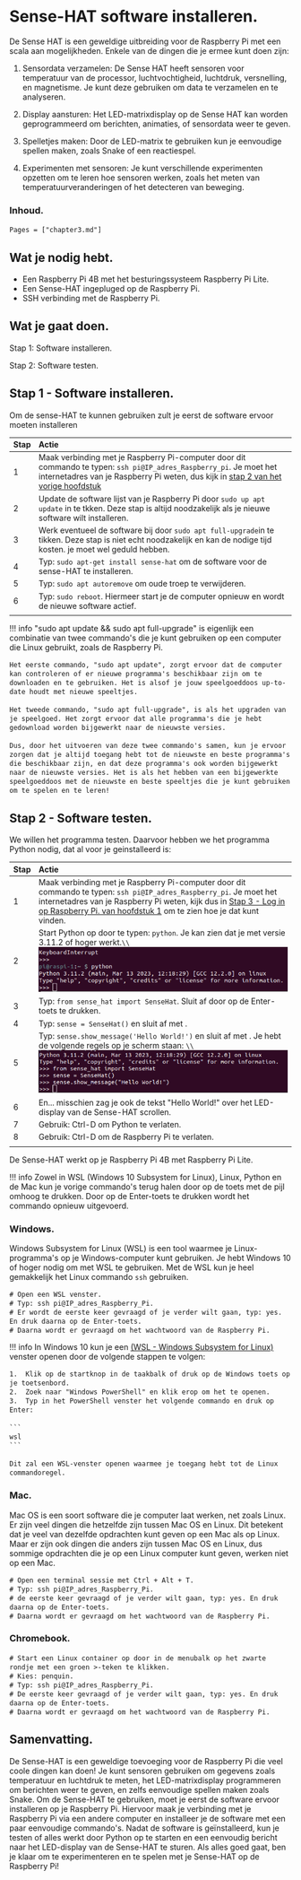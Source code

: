# Sense-HAT software installeren.

De Sense HAT is een geweldige uitbreiding voor de Raspberry Pi met een scala aan mogelijkheden. Enkele van de dingen die je ermee kunt doen zijn:

1. Sensordata verzamelen: De Sense HAT heeft sensoren voor temperatuur van de processor, luchtvochtigheid, luchtdruk, versnelling, en magnetisme. Je kunt deze gebruiken om data te verzamelen en te analyseren.

2. Display aansturen: Het LED-matrixdisplay op de Sense HAT kan worden geprogrammeerd om berichten, animaties, of sensordata weer te geven.

3. Spelletjes maken: Door de LED-matrix te gebruiken kun je eenvoudige spellen maken, zoals Snake of een reactiespel.

4. Experimenten met sensoren: Je kunt verschillende experimenten opzetten om te leren hoe sensoren werken, zoals het meten van temperatuurveranderingen of het detecteren van beweging.


### Inhoud.

```@contents
Pages = ["chapter3.md"]
```

## Wat je nodig hebt.

- Een Raspberry Pi 4B met het besturingssysteem Raspberry Pi Lite. 
- Een Sense-HAT ingepluged op de Raspberry Pi.
- SSH verbinding met de Raspberry Pi.

## Wat je gaat doen.

Stap 1: Software installeren.

Stap 2: Software testen.


## Stap 1 - Software installeren.

Om de sense-HAT te kunnen gebruiken zult je eerst de software ervoor moeten installeren

|Stap        | Actie      |
|:---------- | :---------- |
| 1 | Maak verbinding met je Raspberry Pi-computer door dit commando te typen: `ssh pi@IP_adres_Raspberry_pi`. Je moet het internetadres van je Raspberry Pi weten, dus kijk in [stap 2 van het vorige hoofdstuk](../chapter1/index.html#Stap-3-Log-in-op-Raspberry-Pi)|
| 2 | Update de software lijst van je Raspberry Pi door `sudo up apt update` in te tkken. Deze stap is altijd noodzakelijk als je nieuwe software wilt installeren. |
| 3 | Werk eventueel de software bij door `sudo apt full-upgrade`in te tikken. Deze stap is niet echt noodzakelijk en kan de nodige tijd kosten. je moet wel geduld hebben. |
| 4 | Typ: `sudo apt-get install sense-hat` om de software voor de sense-HAT te installeren. |
| 5 | Typ: `sudo apt autoremove` om oude troep te verwijderen. |
| 6 | Typ: `sudo reboot`. Hiermeer start je de computer opnieuw en wordt de nieuwe software actief. |
|| 


!!! info
    "sudo apt update && sudo apt full-upgrade" is eigenlijk een combinatie van twee commando's die je kunt gebruiken op een computer die Linux gebruikt, zoals de Raspberry Pi.

    Het eerste commando, "sudo apt update", zorgt ervoor dat de computer kan controleren of er nieuwe programma's beschikbaar zijn om te downloaden en te gebruiken. Het is alsof je jouw speelgoeddoos up-to-date houdt met nieuwe speeltjes.

    Het tweede commando, "sudo apt full-upgrade", is als het upgraden van je speelgoed. Het zorgt ervoor dat alle programma's die je hebt gedownload worden bijgewerkt naar de nieuwste versies.

    Dus, door het uitvoeren van deze twee commando's samen, kun je ervoor zorgen dat je altijd toegang hebt tot de nieuwste en beste programma's die beschikbaar zijn, en dat deze programma's ook worden bijgewerkt naar de nieuwste versies. Het is als het hebben van een bijgewerkte speelgoeddoos met de nieuwste en beste speeltjes die je kunt gebruiken om te spelen en te leren!

## Stap 2 - Software testen.

We willen het programma testen. Daarvoor hebben we het programma Python nodig, dat al voor je geinstalleerd is:

|Stap        | Actie      |
|:---------- | :---------- |
| 1 | Maak verbinding met je Raspberry Pi-computer door dit commando te typen: `ssh pi@IP_adres_Raspberry_pi`. Je moet het internetadres van je Raspberry Pi weten, kijk dus in [Stap 3 - Log in op Raspberry Pi. van hoofdstuk 1](../chapter1/index.html#Stap-3-Log-in-op-Raspberry-Pi.) om te zien hoe je dat kunt vinden. |
| 2 | Start Python op door te typen: `python`. Je kan zien dat je met versie 3.11.2 of hoger werkt.``\\``![fig](assets/fig_3_1.png) | 
| 3 | Typ: `from sense_hat import SenseHat`. Sluit af door op de Enter-toets te drukken. |
| 4 | Typ: `sense = SenseHat()` en sluit af met <Enter>. |
| 5 | Typ: `sense.show_message('Hello World!')` en sluit af met <Enter>. Je hebt de volgende regels op je scherm staan: ``\\``![fig_3_1](assets/fig_3_2.png) |
| 6 | En... misschien zag je ook de tekst "Hello World!" over het LED-display van de Sense-HAT scrollen. |
| 7 | Gebruik: Ctrl-D om Python te verlaten. |
| 8 | Gebruik: Ctrl-D om de Raspberry Pi te verlaten. |
||

De Sense-HAT werkt op je Raspberry Pi 4B met Raspberry Pi Lite.

!!! info
    Zowel in WSL (Windows 10 Subsystem for Linux), Linux, Python en de Mac kun je vorige commando's terug halen door op de toets met de pijl omhoog te drukken. Door op de Enter-toets te drukken wordt het commando opnieuw uitgevoerd.

### Windows.

Windows Subsystem for Linux (WSL) is een tool waarmee je Linux-programma's op je Windows-computer kunt gebruiken. Je hebt Windows 10 of hoger nodig om met WSL te gebruiken. Met de WSL kun je heel gemakkelijk het Linux commando `ssh` gebruiken. 

```
# Open een WSL venster.
# Typ: ssh pi@IP_adres_Raspberry_Pi. 
# Er wordt de eerste keer gevraagd of je verder wilt gaan, typ: yes. En druk daarna op de Enter-toets. 
# Daarna wordt er gevraagd om het wachtwoord van de Raspberry Pi.
```

!!! info
    In Windows 10 kun je een [(WSL - Windows Subsystem for Linux)](https://www.pcactive.nl/update/7265-wsl-linux-in-windows) venster openen door de volgende stappen te volgen:

    1.  Klik op de startknop in de taakbalk of druk op de Windows toets op je toetsenbord.
    2.  Zoek naar "Windows PowerShell" en klik erop om het te openen.
    3.  Typ in het PowerShell venster het volgende commando en druk op Enter:

    ```
    wsl
    ```
    
    Dit zal een WSL-venster openen waarmee je toegang hebt tot de Linux commandoregel.

### Mac.

Mac OS is een soort software die je computer laat werken, net zoals Linux. Er zijn veel dingen die hetzelfde zijn tussen Mac OS en Linux. Dit betekent dat je veel van dezelfde opdrachten kunt geven op een Mac als op Linux. Maar er zijn ook dingen die anders zijn tussen Mac OS en Linux, dus sommige opdrachten die je op een Linux computer kunt geven, werken niet op een Mac.

```
# Open een terminal sessie met Ctrl + Alt + T.
# Typ: ssh pi@IP_adres_Raspberry_Pi.
# de eerste keer gevraagd of je verder wilt gaan, typ: yes. En druk daarna op de Enter-toets. 
# Daarna wordt er gevraagd om het wachtwoord van de Raspberry Pi.

```

### Chromebook.

```
# Start een Linux container op door in de menubalk op het zwarte rondje met een groen >-teken te klikken.
# Kies: penquin.
# Typ: ssh pi@IP_adres_Raspberry_Pi.
# De eerste keer gevraagd of je verder wilt gaan, typ: yes. En druk daarna op de Enter-toets.
# Daarna wordt er gevraagd om het wachtwoord van de Raspberry Pi.

```

## Samenvatting.

De Sense-HAT is een geweldige toevoeging voor de Raspberry Pi die veel coole dingen kan doen! Je kunt sensoren gebruiken om gegevens zoals temperatuur en luchtdruk te meten, het LED-matrixdisplay programmeren om berichten weer te geven, en zelfs eenvoudige spellen maken zoals Snake. Om de Sense-HAT te gebruiken, moet je eerst de software ervoor installeren op je Raspberry Pi. Hiervoor maak je verbinding met je Raspberry Pi via een andere computer en installeer je de software met een paar eenvoudige commando's. Nadat de software is geïnstalleerd, kun je testen of alles werkt door Python op te starten en een eenvoudig bericht naar het LED-display van de Sense-HAT te sturen. Als alles goed gaat, ben je klaar om te experimenteren en te spelen met je Sense-HAT op de Raspberry Pi!